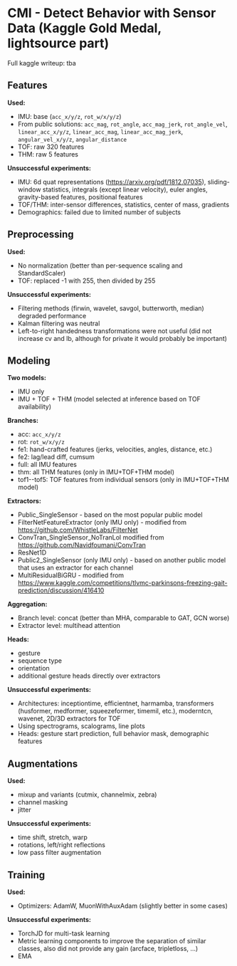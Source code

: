 # CMI - Detect Behavior with Sensor Data (Kaggle Gold Medal, lightsource part)

Full kaggle writeup: tba

## Features

**Used:**
- IMU: base (`acc_x/y/z`, `rot_w/x/y/z`)
- From public solutions: `acc_mag`, `rot_angle`, `acc_mag_jerk`, `rot_angle_vel`, `linear_acc_x/y/z`, `linear_acc_mag`, `linear_acc_mag_jerk`, `angular_vel_x/y/z`, `angular_distance`
- TOF: raw 320 features
- THM: raw 5 features

**Unsuccessful experiments:**
- IMU: 6d quat representations (https://arxiv.org/pdf/1812.07035), sliding-window statistics, integrals (except linear velocity), euler angles, gravity-based features, positional features
- TOF/THM: inter-sensor differences, statistics, center of mass, gradients
- Demographics: failed due to limited number of subjects

## Preprocessing

**Used:**
- No normalization (better than per-sequence scaling and StandardScaler)
- TOF: replaced -1 with 255, then divided by 255

**Unsuccessful experiments:**
- Filtering methods (firwin, wavelet, savgol, butterworth, median) degraded performance
- Kalman filtering was neutral
- Left-to-right handedness transformations were not useful (did not increase cv and lb, although for private it would probably be important)

## Modeling

**Two models:**
- IMU only
- IMU + TOF + THM (model selected at inference based on TOF availability)

**Branches:**
- acc: `acc_x/y/z`
- rot: `rot_w/x/y/z`
- fe1: hand-crafted features (jerks, velocities, angles, distance,
etc.)
- fe2: lag/lead diff, cumsum
- full: all IMU features
- thm: all THM features (only in IMU+TOF+THM model)
- tof1--tof5: TOF features from individual sensors (only in IMU+TOF+THM model)

**Extractors:**
- Public_SingleSensor - based on the most popular public model
- FilterNetFeatureExtractor (only IMU only) - modified from https://github.com/WhistleLabs/FilterNet
- ConvTran_SingleSensor_NoTranLol modified from https://github.com/Navidfoumani/ConvTran
- ResNet1D
- Public2_SingleSensor (only IMU only) - based on another public model that uses an extractor for each channel
- MultiResidualBiGRU - modified from https://www.kaggle.com/competitions/tlvmc-parkinsons-freezing-gait-prediction/discussion/416410

**Aggregation:**
- Branch level: concat (better than MHA, comparable to GAT, GCN worse)
- Extractor level: multihead attention

**Heads:**
- gesture
- sequence type
- orientation
- additional gesture heads directly over extractors

**Unsuccessful experiments:**
- Architectures: inceptiontime, efficientnet, harmamba, transformers (husformer, medformer, squeezeformer, timemil, etc.), moderntcn, wavenet, 2D/3D extractors for TOF
- Using spectrograms, scalograms, line plots
- Heads: gesture start prediction, full behavior mask, demographic features

## Augmentations

**Used:**
- mixup and variants (cutmix, channelmix, zebra)
- channel masking
- jitter

**Unsuccessful experiments:**
- time shift, stretch, warp
- rotations, left/right reflections
- low pass filter augmentation

## Training

**Used:**
- Optimizers: AdamW, MuonWithAuxAdam (slightly better in some cases)

**Unsuccessful experiments:**
- TorchJD for multi-task learning
- Metric learning components to improve the separation of similar classes, also did not provide any gain (arcface, tripletloss, ...)
- EMA
